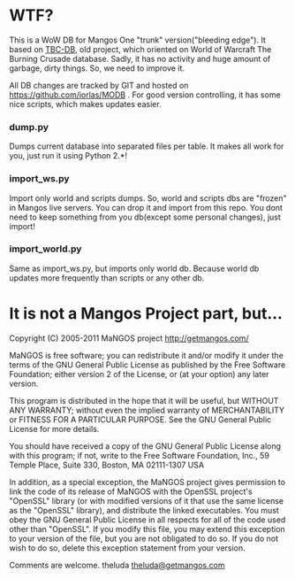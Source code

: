 WTF?
====
This is a WoW DB for Mangos One "trunk" version("bleeding edge").
It based on [TBC-DB](http://tbc-db.sourceforge.net/), old project, which oriented on World of Warcraft The Burning Crusade database. Sadly, it has no activity and huge amount of garbage, dirty things. So, we need to improve it.

All DB changes are tracked by GIT and hosted on https://github.com/iorlas/MODB .
For good version controlling, it has some nice scripts, which makes updates easier.

### dump.py
Dumps current database into separated files per table. It makes all work for you, just run it using Python 2.*!

### import_ws.py
Import only world and scripts dumps. So, world and scripts dbs are "frozen" in Mangos live servers. You can drop it and import from this repo. You dont need to keep something from you db(except some personal changes), just import!

### import_world.py
Same as import_ws.py, but imports only world db. Because world db updates more frequently than scripts or any other db.

It is not a Mangos Project part, but...
=======================================
Copyright (C) 2005-2011 MaNGOS project <http://getmangos.com/>

  MaNGOS is free software; you can redistribute it and/or modify
  it under the terms of the GNU General Public License as published by
  the Free Software Foundation; either version 2 of the License, or
  (at your option) any later version.

  This program is distributed in the hope that it will be useful,
  but WITHOUT ANY WARRANTY; without even the implied warranty of
  MERCHANTABILITY or FITNESS FOR A PARTICULAR PURPOSE.  See the
  GNU General Public License for more details.

  You should have received a copy of the GNU General Public License
  along with this program; if not, write to the Free Software
  Foundation, Inc., 59 Temple Place, Suite 330, Boston, MA  02111-1307  USA

  In addition, as a special exception, the MaNGOS project
  gives permission to link the code of its release of MaNGOS with the
  OpenSSL project's "OpenSSL" library (or with modified versions of it
  that use the same license as the "OpenSSL" library), and distribute
  the linked executables.  You must obey the GNU General Public License
  in all respects for all of the code used other than "OpenSSL".  If you
  modify this file, you may extend this exception to your version of the
  file, but you are not obligated to do so.  If you do not wish to do
  so, delete this exception statement from your version.

Comments are welcome.
      theluda <theluda@getmangos.com>
